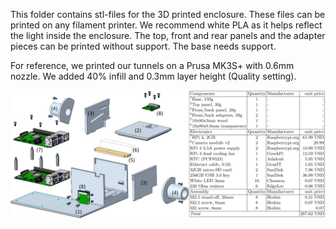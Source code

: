 
This folder contains stl-files for the 3D printed enclosure. 
These files can be printed on any filament printer. We recommend white PLA as it helps reflect the light inside the enclosure.
The top, front and rear panels and the adapter pieces can be printed without support. 
The base needs support. 

For reference, we printed our tunnels on a Prusa MK3S+ with 0.6mm nozzle. We added 40% infill and 0.3mm layer height (Quality setting). 


![Exploded View of Entrance Monitor](../Figs/Exploded_view.png "Title")
